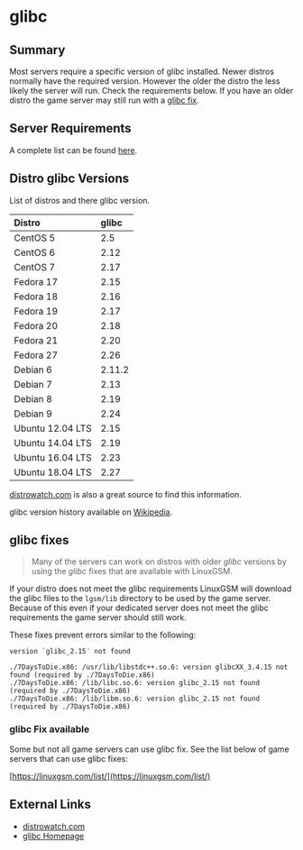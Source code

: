 # glibc

## Summary

Most servers require a specific version of glibc installed. Newer distros normally have the required version. However the older the distro the less likely the server will run. Check the requirements below. If you have an older distro the game server may still run with a [glibc fix](glibc.md#glibc-fixes).

## Server Requirements

A complete list can be found [here](https://linuxgsm.com/data/glibc).

## Distro glibc Versions

List of distros and there glibc version.

| Distro | glibc |
| :--- | :--- |
| CentOS 5 | 2.5 |
| CentOS 6 | 2.12 |
| CentOS 7 | 2.17 |
| Fedora 17 | 2.15 |
| Fedora 18 | 2.16 |
| Fedora 19 | 2.17 |
| Fedora 20 | 2.18 |
| Fedora 21 | 2.20 |
| Fedora 27 | 2.26 |
| Debian 6 | 2.11.2 |
| Debian 7 | 2.13 |
| Debian 8 | 2.19 |
| Debian 9 | 2.24 |
| Ubuntu 12.04 LTS | 2.15 |
| Ubuntu 14.04 LTS | 2.19 |
| Ubuntu 16.04 LTS | 2.23 |
| Ubuntu 18.04 LTS | 2.27 |

[distrowatch.com](http://distrowatch.com) is also a great source to find this information.

glibc version history available on [Wikipedia](https://en.wikipedia.org/wiki/GNU_C_Library#Version_history).

## glibc fixes

> Many of the servers can work on distros with older _glibc_ versions by using the _glibc_ fixes that are available with LinuxGSM.

If your distro does not meet the glibc requirements LinuxGSM will download the glibc files to the `lgsm/lib` directory to be used by the game server. Because of this even if your dedicated server does not meet the glibc requirements the game server should still work.

These fixes prevent errors similar to the following:

```text
version `glibc_2.15′ not found
```

```text
./7DaysToDie.x86: /usr/lib/libstdc++.so.6: version glibcXX_3.4.15 not found (required by ./7DaysToDie.x86)
./7DaysToDie.x86: /lib/libc.so.6: version glibc_2.15 not found (required by ./7DaysToDie.x86)
./7DaysToDie.x86: /lib/libm.so.6: version glibc_2.15 not found (required by ./7DaysToDie.x86)
```

### glibc Fix available

Some but not all game servers can use glibc fix. See the list below of game servers that can use glibc fixes:

[https://linuxgsm.com/list/](https://linuxgsm.com/list/)

## External Links

* [distrowatch.com](http://distrowatch.com/)
* [glibc Homepage](http://www.gnu.org/software/libc/)

